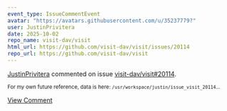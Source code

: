```yaml
---
event_type: IssueCommentEvent
avatar: "https://avatars.githubusercontent.com/u/35237779?"
user: JustinPrivitera
date: 2025-10-02
repo_name: visit-dav/visit
html_url: https://github.com/visit-dav/visit/issues/20114
repo_url: https://github.com/visit-dav/visit
---
```


<a href='https://github.com/JustinPrivitera' target='_blank'>JustinPrivitera</a> commented on issue <a href='https://github.com/visit-dav/visit/issues/20114' target='_blank'>visit-dav/visit#20114</a>.

<small>For my own future reference, data is here: `/usr/workspace/justin/issue_visit_20114`...</small>

<a href='https://github.com/visit-dav/visit/issues/20114' target='_blank'>View Comment</a>